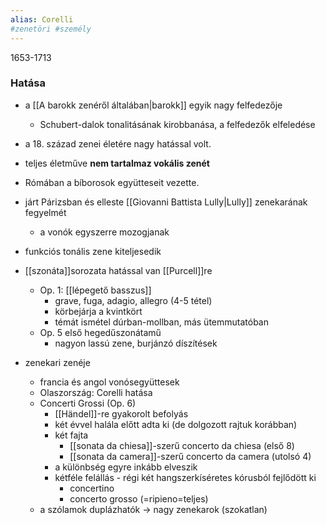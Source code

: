 ```yaml
---
alias: Corelli
#zenetöri #személy
---
```


1653-1713

### Hatása
- a [[A barokk zenéről általában|barokk]] egyik nagy felfedezője
	- Schubert-dalok tonalitásának kirobbanása, a felfedezők elfeledése 
- a 18. század zenei életére nagy hatással volt.
- teljes életműve **nem tartalmaz vokális zenét**
- Rómában a bíborosok együtteseit vezette.
- járt Párizsban és elleste [[Giovanni Battista Lully|Lully]] zenekarának fegyelmét
	- a vonók egyszerre mozogjanak
- funkciós tonális zene kiteljesedik
	
- [[szonáta]]sorozata hatással van [[Purcell]]re
	* Op. 1: [[lépegető basszus]]
		* grave, fuga, adagio, allegro (4-5 tétel)
		* körbejárja a kvintkört
		* témát ismétel dúrban-mollban, más ütemmutatóban
	- Op. 5 első hegedűszonátamű
		- nagyon lassú zene, burjánzó díszítések
	
- zenekari zenéje
	- francia és angol vonósegyüttesek
	- Olaszország: Corelli hatása
	- Concerti Grossi (Op. 6)
		- [[Händel]]-re gyakorolt befolyás
		- két évvel halála előtt adta ki (de dolgozott rajtuk korábban)
		- két fajta
			- [[sonata da chiesa]]-szerű concerto da chiesa (első 8)
			- [[sonata da camera]]-szerű concerto da camera (utolsó 4)
		- a különbség egyre inkább elveszik
		- kétféle felállás - régi két hangszerkíséretes kórusból fejlődött ki
			- concertino
			- concerto grosso (=ripieno=teljes)
	- a szólamok duplázhatók -> nagy zenekarok (szokatlan)
